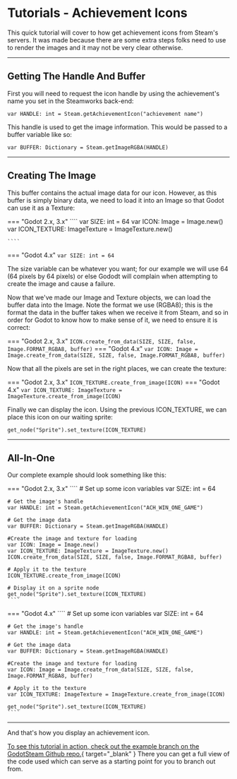 # Tutorials - Achievement Icons

This quick tutorial will cover to how get achievement icons from Steam's servers.  It was made because there are some extra steps folks need to use to render the images and it may not be very clear otherwise.

---

## Getting The Handle And Buffer

First you will need to request the icon handle by using the achievement's name you set in the Steamworks back-end:

````
var HANDLE: int = Steam.getAchievementIcon("achievement name")
````

This handle is used to get the image information.  This would be passed to a buffer variable like so:

````
var BUFFER: Dictionary = Steam.getImageRGBA(HANDLE)
````

---

## Creating The Image

This buffer contains the actual image data for our icon. However, as this buffer is simply binary data, we need to load it into an Image so that Godot can use it as a Texture:

=== "Godot 2.x, 3.x"
	````
	var SIZE: int = 64
	var ICON: Image = Image.new()
	var ICON_TEXTURE: ImageTexture = ImageTexture.new()

	````
=== "Godot 4.x"
	````
	var SIZE: int = 64
	````

The size variable can be whatever you want; for our example we will use 64 (64 pixels by 64 pixels) or else Gododt will complain when attempting to create the image and cause a failure.

Now that we've made our Image and Texture objects, we can load the buffer data into the Image. Note the format we use (RGBA8); this is the format the data in the buffer takes when we receive it from Steam, and so in order for Godot to know how to make sense of it, we need to ensure it is correct:

=== "Godot 2.x, 3.x"
	````
	ICON.create_from_data(SIZE, SIZE, false, Image.FORMAT_RGBA8, buffer)
	````
=== "Godot 4.x"
	````
	var ICON: Image = Image.create_from_data(SIZE, SIZE, false, Image.FORMAT_RGBA8, buffer)
	````

Now that all the pixels are set in the right places, we can create the texture:

=== "Godot 2.x, 3.x"
	````
	ICON_TEXTURE.create_from_image(ICON)
	````
=== "Godot 4.x"
	````
	var ICON_TEXTURE: ImageTexture = ImageTexture.create_from_image(ICON)
	````

Finally we can display the icon.  Using the previous ICON_TEXTURE, we can place this icon on our waiting sprite:

````
get_node("Sprite").set_texture(ICON_TEXTURE)
````

---

## All-In-One

Our complete example should look something like this:

=== "Godot 2.x, 3.x"
	````
	# Set up some icon variables
	var SIZE: int = 64

	# Get the image's handle
	var HANDLE: int = Steam.getAchievementIcon("ACH_WIN_ONE_GAME")

	# Get the image data
	var BUFFER: Dictionary = Steam.getImageRGBA(HANDLE)

	#Create the image and texture for loading
	var ICON: Image = Image.new()
	var ICON_TEXTURE: ImageTexture = ImageTexture.new()
	ICON.create_from_data(SIZE, SIZE, false, Image.FORMAT_RGBA8, buffer)

	# Apply it to the texture
	ICON_TEXTURE.create_from_image(ICON)

	# Display it on a sprite node
	get_node("Sprite").set_texture(ICON_TEXTURE)
	````
=== "Godot 4.x"
	````
	# Set up some icon variables
	var SIZE: int = 64

	# Get the image's handle
	var HANDLE: int = Steam.getAchievementIcon("ACH_WIN_ONE_GAME")

	# Get the image data
	var BUFFER: Dictionary = Steam.getImageRGBA(HANDLE)

	#Create the image and texture for loading
	var ICON: Image = Image.create_from_data(SIZE, SIZE, false, Image.FORMAT_RGBA8, buffer)

	# Apply it to the texture
	var ICON_TEXTURE: ImageTexture = ImageTexture.create_from_image(ICON)

	get_node("Sprite").set_texture(ICON_TEXTURE)
	````

---

And that's how you display an achievement icon.

[To see this tutorial in action, check out the example branch on the GodotSteam Github repo.](https://github.com/CoaguCo-Industries/GodotSteam/tree/example){ target="_blank" } There you can get a full view of the code used which can serve as a starting point for you to branch out from.